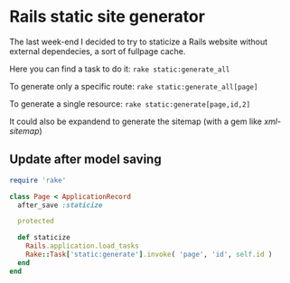 # Rails static site generator

The last week-end I decided to try to staticize a Rails website without external dependecies, a sort of fullpage cache.

Here you can find a task to do it: `rake static:generate_all`

To generate only a specific route: `rake static:generate_all[page]`

To generate a single resource: `rake static:generate[page,id,2]`

It could also be expandend to generate the sitemap (with a gem like *xml-sitemap*)

## Update after model saving

```ruby
require 'rake'

class Page < ApplicationRecord
  after_save :staticize

  protected

  def staticize
    Rails.application.load_tasks
    Rake::Task['static:generate'].invoke( 'page', 'id', self.id )
  end
end
```
